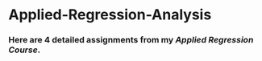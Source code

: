 # Applied-Regression-Analysis

### Here are 4 detailed assignments from my *Applied Regression Course*.
